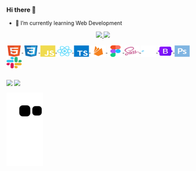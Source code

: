 ### Hi there 👋

<!--
**JeanM-Pro/JeanM-Pro** is a ✨ _special_ ✨ repository because its `README.md` (this file) appears on your GitHub profile.

Here are some ideas to get you started:

- 🔭 I’m currently working on ...
- 🌱 I’m currently learning ...
- 👯 I’m looking to collaborate on ...
- 🤔 I’m looking for help with ...
- 💬 Ask me about ...
- 📫 How to reach me: ...
- 😄 Pronouns: ...
- ⚡ Fun fact: ...
-->
- 🌱 I’m currently learning Web Development

<div align="center">
  <a href="https://github.com/JeanM-Pro">
  <img height="180em" src="https://github-readme-stats.vercel.app/api?username=JeanM-Pro&show_icons=true&theme=dracula&include_all_commits=true&count_private=true"/>
  <img height="180em" src="https://github-readme-stats.vercel.app/api/top-langs/?username=JeanM-Pro&layout=compact&langs_count=7&theme=dracula"/>
</div>
  <div style="display: inline_block"><br>
  <img align="center" alt="Logo-HTML" height="30" width="40" src="https://raw.githubusercontent.com/devicons/devicon/master/icons/html5/html5-original.svg">
  <img align="center" alt="Logo-CSS" height="30" width="40" src="https://raw.githubusercontent.com/devicons/devicon/master/icons/css3/css3-original.svg">
  <img align="center" alt="Logo-Js" height="30" width="40" src="https://raw.githubusercontent.com/devicons/devicon/master/icons/javascript/javascript-plain.svg">
  <img align="center" alt="Logo-React" height="30" width="40" src="https://raw.githubusercontent.com/devicons/devicon/master/icons/react/react-original.svg">
    <img align="center" alt="Logo-React" height="30" width="40" src="https://raw.githubusercontent.com/devicons/devicon/master/icons/typescript/typescript-original.svg">
    <img align="center" alt="Logo-React" height="30" width="40" src="https://raw.githubusercontent.com/devicons/devicon/1119b9f84c0290e0f0b38982099a2bd027a48bf1/icons/firebase/firebase-plain.svg">
    <img align="center" alt="Logo-React" height="30" width="40" src="https://raw.githubusercontent.com/devicons/devicon/master/icons/figma/figma-original.svg">
    <img align="center" alt="Logo-React" height="30" width="40" src="https://raw.githubusercontent.com/devicons/devicon/master/icons/sass/sass-original.svg">
    <img align="center" alt="Logo-React" height="30" width="40" src="https://raw.githubusercontent.com/devicons/devicon/1119b9f84c0290e0f0b38982099a2bd027a48bf1/icons/tailwindcss/tailwindcss-original-wordmark.svg">
    <img align="center" alt="Logo-React" height="30" width="40" src="https://raw.githubusercontent.com/devicons/devicon/master/icons/bootstrap/bootstrap-original.svg">
    <img align="center" alt="Logo-React" height="30" width="40" src="https://raw.githubusercontent.com/devicons/devicon/1119b9f84c0290e0f0b38982099a2bd027a48bf1/icons/photoshop/photoshop-plain.svg">
    <img align="center" alt="Logo-React" height="30" width="40" src="https://raw.githubusercontent.com/devicons/devicon/1119b9f84c0290e0f0b38982099a2bd027a48bf1/icons/slack/slack-original.svg">
</div>
  
##
  
  <div> 
    
 
  <a href = "mailto:jeancenteno54@gmail.com"><img src="https://img.shields.io/badge/-Gmail-%23333?style=for-the-badge&logo=gmail&logoColor=white" target="_blank"></a>
  <a href="https://www.linkedin.com/in/jean-centeno-37962b218/" target="_blank"><img src="https://img.shields.io/badge/-LinkedIn-%230077B5?style=for-the-badge&logo=linkedin&logoColor=white" target="_blank"></a>

![Snake animation](https://github.com/rafaballerini/rafaballerini/blob/output/github-contribution-grid-snake.svg)
</div>
